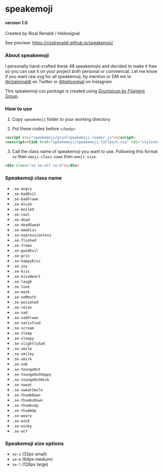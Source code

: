 # speakemoji 
#### version 1.0
Created by Rizal Renaldi / Hellosignal

See preview: https://rizalrenaldi.github.io/speakemoji/

### About speakemoji

I personally hand-crafted these 48 speakemojis and decided to make it free so you can use it on your project both personal or commercial. Let me know if you want raw svg for all speakemoji, by mention or DM me to [@rizalrenaldi](http://twitter.com/rizalrenaldi) on Twitter or [@hellosignal](http://instagram.com/hellosignal) on Instagram

This speakemoji css package is created using [Grumpicon by Filament Group](http://grumpicon.com/).

### How to use

1. Copy `speakemoji` folder to your working directory

2. Put these codes before `</body>`
```html
<script src="speakemoji/gruntspeakemoji.loader.js"></script>
<noscript><link href="speakemoji/speakemoji.fallback.css" rel="stylesheet"></noscript>
``` 

3. Call the class name of speakemoji you want to use. Following this format `se` then `emoji-class-name` then `emoji-size`.
```html
<div class="se se-wtf se-m"></div>
```


### Speakemoji class name

- `.se-angry`
- `.se-badEvil`
- `.se-badFrown`
- `.se-blush`
- `.se-boiled`
- `.se-cool`
- `.se-dead`
- `.se-deadSweat`
- `.se-emoKiss`
- `.se-expressionless`
- `.se-flushed`
- `.se-frown`
- `.se-goodEvil`
- `.se-grin`
- `.se-happyKiss`
- `.se-joy`
- `.se-kiss`
- `.se-kissHeart`
- `.se-laugh`
- `.se-love`
- `.se-mask`
- `.se-noMouth`
- `.se-poisoned`
- `.se-relax`
- `.se-sad`
- `.se-sadFrown`
- `.se-satisfied`
- `.se-scream`
- `.se-sleep`
- `.se-sleepy`
- `.se-slightlySad`
- `.se-smile`
- `.se-smiley`
- `.se-smirk`
- `.se-sob`
- `.se-toungeOut`
- `.se-toungeOutHappy`
- `.se-toungeOutWink`
- `.se-sweat`
- `.se-sweatSmile`
- `.se-thumbDown`
- `.se-thumbsDown`
- `.se-thumbsUp`
- `.se-thumbUp`
- `.se-weary`
- `.se-wink`
- `.se-winky`
- `.se-wtf`


### Speakemoji size options
- `se-s` (32px small)
- `se-m` (64px medium)
- `se-l` (128px large)
